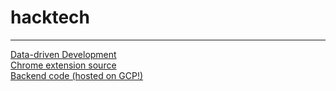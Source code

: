 # hacktech     
-----      
[Data-driven Development](https://github.com/DevinMui/hacktech/blob/master/data/keystone.ipynb)     
[Chrome extension source](https://github.com/DevinMui/hacktech/tree/master/extension)     
[Backend code (hosted on GCP!)](https://github.com/DevinMui/hacktech/tree/master/backend)
